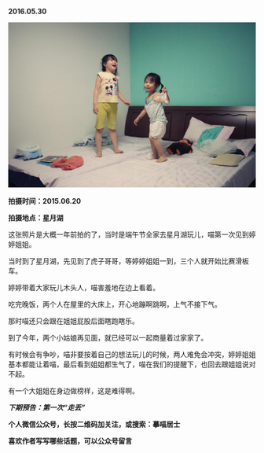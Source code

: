 
          
            
**2016.05.30**



![](img/51001-c31eb5e3c0c4fdae.jpg)




**拍摄时间：2015.06.20**

**拍摄地点：星月湖**

这张照片是大概一年前拍的了，当时是端午节全家去星月湖玩儿，喵第一次见到婷婷姐姐。

当时到了星月湖，先见到了虎子哥哥，等婷婷姐姐一到，三个人就开始比赛滑板车。

婷婷带着大家玩儿木头人，喵害羞地在边上看着。

吃完晚饭，两个人在屋里的大床上，开心地蹦啊跳啊，上气不接下气。

那时喵还只会跟在姐姐屁股后面瞎跑瞎乐。

到了今年，两个小姑娘再见面，就已经可以一起商量着过家家了。

有时候会有争吵，喵非要按着自己的想法玩儿的时候，两人难免会冲突，婷婷姐姐基本都能让着喵，最后看到姐姐都生气了，喵在我们的提醒下，也回去跟姐姐说对不起。

有一个大姐姐在身边做榜样，这是难得啊。


***下期预告：第一次“走丢”***


**个人微信公众号，长按二维码加关注，或搜索：摹喵居士**

**喜欢作者写写哪些话题，可以公众号留言**




          
        